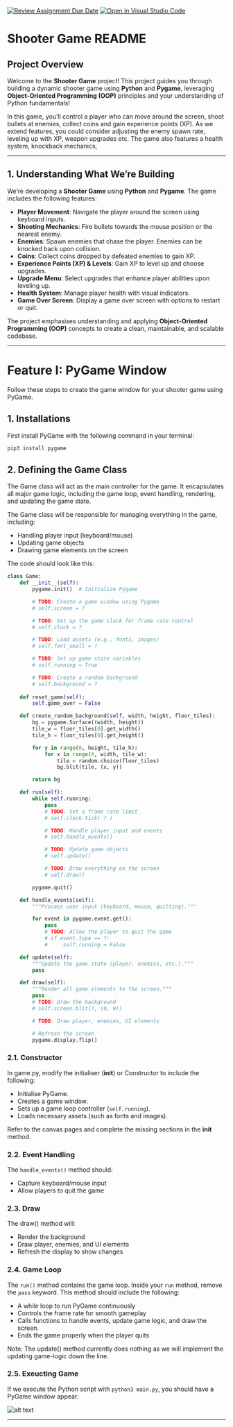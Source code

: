 [![Review Assignment Due Date](https://classroom.github.com/assets/deadline-readme-button-22041afd0340ce965d47ae6ef1cefeee28c7c493a6346c4f15d667ab976d596c.svg)](https://classroom.github.com/a/3DsAhlz7)
[![Open in Visual Studio Code](https://classroom.github.com/assets/open-in-vscode-2e0aaae1b6195c2367325f4f02e2d04e9abb55f0b24a779b69b11b9e10269abc.svg)](https://classroom.github.com/online_ide?assignment_repo_id=18233805&assignment_repo_type=AssignmentRepo)
# Shooter Game README

## Project Overview

Welcome to the **Shooter Game** project! This project guides you through building a dynamic shooter game using **Python** and **Pygame**, leveraging **Object-Oriented Programming (OOP)** principles and your understanding of Python fundamentals! 

In this game, you'll control a player who can move around the screen, shoot bullets at enemies, collect coins and gain experience points (XP). As we extend features, you could consider adjusting the enemy spawn rate, leveling up with XP, weapon upgrades etc.
The game also features a health system, knockback mechanics, 


---

## 1. Understanding What We’re Building

We’re developing a **Shooter Game** using **Python** and **Pygame**. The game includes the following features:

- **Player Movement**: Navigate the player around the screen using keyboard inputs.
- **Shooting Mechanics**: Fire bullets towards the mouse position or the nearest enemy.
- **Enemies**: Spawn enemies that chase the player. Enemies can be knocked back upon collision.
- **Coins**: Collect coins dropped by defeated enemies to gain XP.
- **Experience Points (XP) & Levels**: Gain XP to level up and choose upgrades.
- **Upgrade Menu**: Select upgrades that enhance player abilities upon leveling up.
- **Health System**: Manage player health with visual indicators.
- **Game Over Screen**: Display a game over screen with options to restart or quit.

The project emphasises understanding and applying **Object-Oriented Programming (OOP)** concepts to create a clean, maintainable, and scalable codebase.

---

# Feature I: PyGame Window
Follow these steps to create the game window for your shooter game using PyGame.

## 1. Installations
First install PyGame with the following command in your terminal:
```bash
pip3 install pygame
```

## 2. Defining the Game Class
The Game class will act as the main controller for the game. It encapsulates all major game logic, including the game loop, event handling, rendering, and updating the game state.

The Game class will be responsible for managing everything in the game, including:
- Handling player input (keyboard/mouse)
- Updating game objects
- Drawing game elements on the screen

The code should look like this: 
```python
class Game:
    def __init__(self):
        pygame.init()  # Initialize Pygame

        # TODO: Create a game window using Pygame
        # self.screen = ?

        # TODO: Set up the game clock for frame rate control
        # self.clock = ?

        # TODO: Load assets (e.g., fonts, images)
        # self.font_small = ?

        # TODO: Set up game state variables
        # self.running = True

        # TODO: Create a random background
        # self.background = ?
        
    def reset_game(self):
        self.game_over = False

    def create_random_background(self, width, height, floor_tiles):
        bg = pygame.Surface((width, height))
        tile_w = floor_tiles[0].get_width()
        tile_h = floor_tiles[0].get_height()

        for y in range(0, height, tile_h):
            for x in range(0, width, tile_w):
                tile = random.choice(floor_tiles)
                bg.blit(tile, (x, y))

        return bg

    def run(self):
        while self.running:
            pass
            # TODO: Set a frame rate limit
            # self.clock.tick( ? )

            # TODO: Handle player input and events
            # self.handle_events()

            # TODO: Update game objects
            # self.update()

            # TODO: Draw everything on the screen
            # self.draw()

        pygame.quit()

    def handle_events(self):
        """Process user input (keyboard, mouse, quitting)."""

        for event in pygame.event.get():
            pass
            # TODO: Allow the player to quit the game
            # if event.type == ?:
            #     self.running = False

    def update(self):
        """Update the game state (player, enemies, etc.)."""
        pass

    def draw(self):
        """Render all game elements to the screen."""
        pass
        # TODO: Draw the background
        # self.screen.blit(?, (0, 0))

        # TODO: Draw player, enemies, UI elements

        # Refresh the screen
        pygame.display.flip()
```
### 2.1. Constructor
In game.py, modify the initialiser (__init__) or Constructor to include the following:

- Initialise PyGame.
- Creates a game window.
- Sets up a game loop controller (`self.running`).
- Loads necessary assets (such as fonts and images).

Refer to the canvas pages and complete the missing sections in the __init__ method.

### 2.2. Event Handling
The `handle_events()` method should:
- Capture keyboard/mouse input
- Allow players to quit the game

### 2.3. Draw
The draw() method will: 
- Render the background
- Draw player, enemies, and UI elements
- Refresh the display to show changes

### 2.4. Game Loop 
The `run()` method contains the game loop.
Inside your `run` method, remove the `pass` keyword. This method should include the following: 
- A while loop to run PyGame continuously
- Controls the frame rate for smooth gameplay
- Calls functions to handle events, update game logic, and draw the screen. 
- Ends the game properly when the player quits

Note: The update() method currently does nothing as we will implement the updating game-logic down the line. 

### 2.5. Exeucting Game
If we execute the Python script with `python3 main.py`, you should have a PyGame window appear: 

![alt text](images/example_background.png)

---
